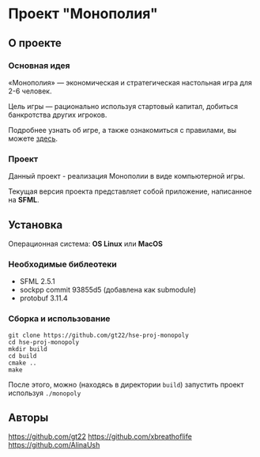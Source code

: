 # Проект "Монополия" 
## О проекте
### Основная идея
«Монополия» — экономическая и стратегическая настольная игра для 2-6 человек.

Цель игры — рационально используя стартовый капитал, добиться банкротства других игроков.

Подробнее узнать об игре, а также ознакомиться с правилами, вы можете [здесь](https://www.keft.ru/help/mnp/rules).

### Проект
Данный проект - реализация Монополии в виде компьютерной игры.

Текущая версия проекта представляет собой приложение, написанное на **SFML**. 
## Установка
Операционная система: **OS Linux** или **MacOS**
### Необходимые библеотеки
* SFML 2.5.1
* sockpp commit 93855d5 (добавлена как submodule)
* protobuf 3.11.4


### Сборка и использование
```shell script
git clone https://github.com/gt22/hse-proj-monopoly
cd hse-proj-monopoly
mkdir build
cd build
cmake ..
make
```

После этого, можно (находясь в директории `build`) запустить проект используя `./monopoly`


## Авторы
https://github.com/gt22
https://github.com/xbreathoflife
https://github.com/AlinaUsh
